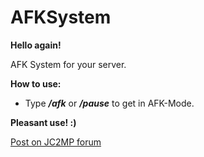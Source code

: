 # AFKSystem
**Hello again!**

AFK System for your server.

**How to use:**
* Type ***/afk*** or ***/pause*** to get in AFK-Mode.

**Pleasant use! :)**

[Post on JC2MP forum](https://www.jc-mp.com/forums/index.php/topic,6086.0.html)
